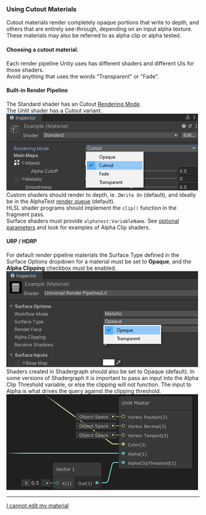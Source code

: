 ### Using Cutout Materials

Cutout materials render completely opaque portions that write to depth, and others that are entirely see-through, depending on an input alpha texture.  
These materials may also be referred to as alpha clip or alpha tested.

#### Choosing a cutout material.  
Each render pipeline Unity uses has different shaders and different UIs for those shaders.  
Avoid anything that uses the words "Transparent" or "Fade".

#### Built-in Render Pipeline
The Standard shader has an Cutout [Rendering Mode](https://docs.unity3d.com/Manual/StandardShaderMaterialParameterRenderingMode.html).  
The Unlit shader has a Cutout variant.  
![Built-In Cutout Material](built-in-cutout-mat.png)  
Custom shaders should render to depth, ie. `ZWrite On` (default), and ideally be in the AlphaTest [render queue](https://docs.unity3d.com/Manual/SL-SubShaderTags.html) (default).  
HLSL shader programs should implement the `clip()` function in the fragment pass.  
Surface shaders must provide `alphatest:VariableName`. See [optional parameters](https://docs.unity3d.com/Manual/SL-SurfaceShaders.html) and look for examples of Alpha Clip shaders.

#### URP / HDRP
For default render pipeline materials the Surface Type defined in the Surface Options dropdown for a material must be set to **Opaque**, and the **Alpha Clipping** checkbox must be enabled.  
![URP Opaque Material](urp-opaque-mat.png)  
Shaders created in Shadergraph should also be set to Opaque (default). In some versions of Shadergraph it is important to pass an input into the Alpha Clip Threshold variable, or else the clipping will not function. The input to Alpha is what drives the query against the clipping threshold.  
![Shadergraph Alpha Clip](shadergraph-alpha-clip.png)

--- 

[I cannot edit my material](../Readonly%20Materials.md)